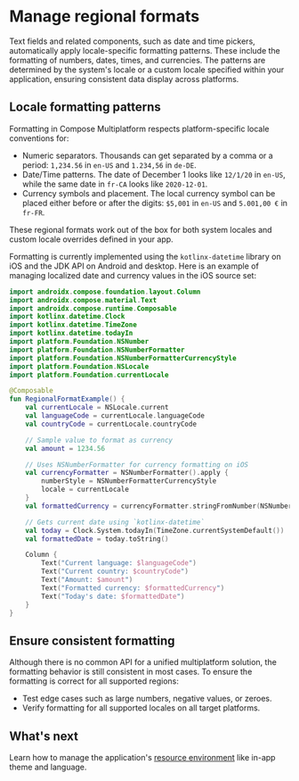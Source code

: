 # Manage regional formats

Text fields and related components, such as date and time pickers, automatically apply locale-specific formatting patterns.
These include the formatting of numbers, dates, times, and currencies. 
The patterns are determined by the system's locale or a custom locale specified within your application, 
ensuring consistent data display across platforms.

## Locale formatting patterns

Formatting in Compose Multiplatform respects platform-specific locale conventions for:

 * Numeric separators. Thousands can get separated by a comma or a period: `1,234.56` in `en-US` and `1.234,56` in `de-DE`.
 * Date/Time patterns. The date of December 1 looks like `12/1/20` in `en-US`, 
   while the same date in `fr-CA` looks like `2020-12-01`.
 * Currency symbols and placement. The local currency symbol can be placed either before or after the digits: 
   `$5,001` in `en-US` and `5.001,00 €` in `fr-FR`.

These regional formats work out of the box for both system locales and custom locale overrides defined in your app.

Formatting is currently implemented using the `kotlinx-datetime` library on iOS and the JDK API on Android and desktop.
Here is an example of managing localized date and currency values in the iOS source set:

```kotlin
import androidx.compose.foundation.layout.Column
import androidx.compose.material.Text
import androidx.compose.runtime.Composable
import kotlinx.datetime.Clock
import kotlinx.datetime.TimeZone
import kotlinx.datetime.todayIn
import platform.Foundation.NSNumber
import platform.Foundation.NSNumberFormatter
import platform.Foundation.NSNumberFormatterCurrencyStyle
import platform.Foundation.NSLocale
import platform.Foundation.currentLocale

@Composable
fun RegionalFormatExample() {
    val currentLocale = NSLocale.current
    val languageCode = currentLocale.languageCode 
    val countryCode = currentLocale.countryCode 

    // Sample value to format as currency
    val amount = 1234.56

    // Uses NSNumberFormatter for currency formatting on iOS
    val currencyFormatter = NSNumberFormatter().apply { 
        numberStyle = NSNumberFormatterCurrencyStyle
        locale = currentLocale
    }
    val formattedCurrency = currencyFormatter.stringFromNumber(NSNumber(amount)) 

    // Gets current date using `kotlinx-datetime`
    val today = Clock.System.todayIn(TimeZone.currentSystemDefault())
    val formattedDate = today.toString()

    Column {
        Text("Current language: $languageCode")
        Text("Current country: $countryCode")
        Text("Amount: $amount")
        Text("Formatted currency: $formattedCurrency")
        Text("Today's date: $formattedDate")
    }
}
```

## Ensure consistent formatting

Although there is no common API for a unified multiplatform solution, the formatting behavior is still consistent in most cases.
To ensure the formatting is correct for all supported regions:

* Test edge cases such as large numbers, negative values, or zeroes.
* Verify formatting for all supported locales on all target platforms.

## What's next

Learn how to manage the application's [resource environment](compose-resource-environment.md) like in-app theme and language.